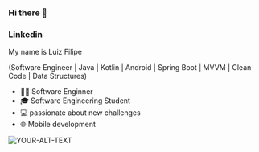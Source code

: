 ### Hi there 👋

### Linkedin


My name is Luiz Filipe

(Software Engineer | Java | Kotlin | Android | Spring Boot | MVVM | Clean Code | Data Structures)

- 👨‍💻 Software Enginner
- 🎓 Software Engineering Student
- 💻 passionate about new challenges 
- 🌐 Mobile development
  
<html>
<picture>
 <source media="(prefers-color-scheme: dark)" srcset="YOUR-DARKMODE-IMAGE">
 <source media="(prefers-color-scheme: light)" srcset="YOUR-LIGHTMODE-IMAGE">
 <img alt="YOUR-ALT-TEXT" src="YOUR-DEFAULT-IMAGE">
</picture>
</html>
